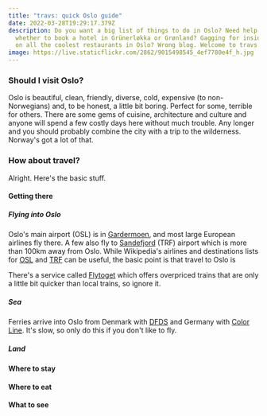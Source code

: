 ```yaml
---
title: "travs: quick Oslo guide"
date: 2022-03-28T19:29:17.379Z
description: Do you want a big list of things to do in Oslo? Need help deciding
  whether to book a hotel in Grünerløkka or Grønland? Gagging for insider tips
  on all the coolest restaurants in Oslo? Wrong blog. Welcome to travs.
image: https://live.staticflickr.com/2862/9015498545_4ef7780e4f_h.jpg
---
```

### Should I visit Oslo?

Oslo is beautiful, clean, friendly, diverse, cold, expensive (to non-Norwegians) and, to be honest, a little bit boring. Perfect for some, terrible for others. There are some gems of cuisine, architecture and culture and anyone will spend a few costly days here without much trouble. Any longer and you should probably combine the city with a trip to the wilderness. Norway's got a lot of that.

### How about travel?

Alright. Here's the basic stuff.

#### Getting there

##### Flying into Oslo

Oslo's main airport (OSL) is in [Gardermoen](https://avinor.no/en/airport/oslo-airport/), and most large European airlines fly there. A few also fly to [Sandefjord](https://www.torp.no/) (TRF) airport which is more than 100km away from Oslo. While Wikipedia's airlines and destinations lists for [OSL](https://en.wikipedia.org/wiki/Oslo_Airport,_Gardermoen#Airlines_and_destinations) and [TRF](https://en.wikipedia.org/wiki/Sandefjord_Airport,_Torp#Airlines_and_destinations) can be useful, the basic point is that travel to Oslo is 



There's a service called [Flytoget](https://flytoget.no/) which offers overpriced trains that are only a little bit quicker than local trains, so ignore it.

##### Sea

Ferries arrive into Oslo from Denmark with [DFDS](https://www.dfds.com/en) and Germany with [Color Line](https://www.colorline.de/). It's slow, so only do this if you don't like to fly.

##### Land



#### Where to stay

#### Where to eat

#### What to see